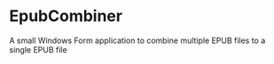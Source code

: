 # EpubCombiner
A small Windows Form application to combine multiple EPUB files to a single EPUB file
